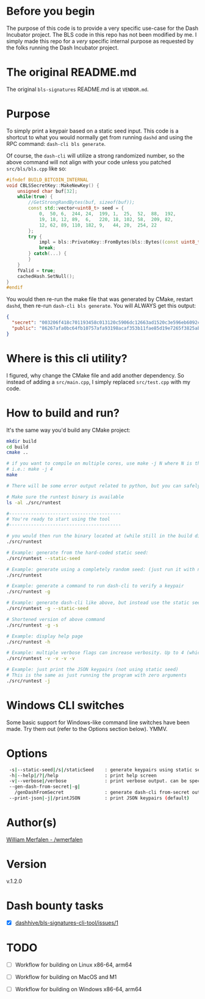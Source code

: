 # Before you begin
The purpose of this code is to provide a very specific use-case for the Dash Incubator project.
The BLS code in this repo has not been modified by me.
I simply made this repo for a *very* specific internal purpose as requested by the folks running the Dash Incubator project.

# The original README.md
The original `bls-signatures` README.md is at `VENDOR.md`.

# Purpose
To simply print a keypair based on a static seed input.
This code is a shortcut to what you would normally get from running `dashd` and using the RPC command: `dash-cli bls generate`.

Of course, the `dash-cli` will utilize a strong randomized number, so the above command will not align with your code unless you patched `src/bls/bls.cpp` like so:
``` cpp
#ifndef BUILD_BITCOIN_INTERNAL
void CBLSSecretKey::MakeNewKey() {
	unsigned char buf[32];
	while(true) {
		//GetStrongRandBytes(buf, sizeof(buf));
		const std::vector<uint8_t> seed = {
			0,  50, 6,  244, 24,  199, 1,  25,  52,  88,  192,
			19, 18, 12, 89,  6,   220, 18, 102, 58,  209, 82,
			12, 62, 89, 110, 182, 9,   44, 20,  254, 22
		};
		try {
			impl = bls::PrivateKey::FromBytes(bls::Bytes((const uint8_t*)&seed[0], SerSize));
			break;
		} catch(...) {
		}
	}
	fValid = true;
	cachedHash.SetNull();
}
#endif
```

You would then re-run the make file that was generated by CMake, restart `dashd`, then re-run `dash-cli bls generate`. You will ALWAYS get this output:
``` json
{
  "secret": "003206f418c701193458c013120c5906dc12663ad1520c3e596eb6092c14fe16",
  "public": "86267afa0bc64fb10757afa93198acaf353b11fae85d19e7265f3825abe70501e68c5bc7c816c3c57b1ff7a74298a32f"
}
```

# Where is this cli utility?
I figured, why change the CMake file and add another dependency. So instead of adding a `src/main.cpp`, I simply replaced `src/test.cpp` with my code. 

# How to build and run?
It's the same way you'd build any CMake project:
``` sh
mkdir build
cd build
cmake ..

# if you want to compile on multiple cores, use make -j N where N is the number of cores
# i.e.: make -j 4
make 

# There will be some error output related to python, but you can safely ignore that

# Make sure the runtest binary is available
ls -al ./src/runtest

#-----------------------------------------
# You're ready to start using the tool
#-----------------------------------------

# you would then run the binary located at (while still in the build directory)
./src/runtest

# Example: generate from the hard-coded static seed:
./src/runtest --static-seed

# Example: generate using a completely random seed: (just run it with no flags)
./src/runtest

# Example: generate a command to run dash-cli to verify a keypair
./src/runtest -g

# Example: generate dash-cli like above, but instead use the static seed:
./src/runtest -g --static-seed 

# Shortened version of above command
./src/runtest -g -s

# Example: display help page
./src/runtest -h

# Example: multiple verbose flags can increase verbosity. Up to 4 (which is lots of debug output)
./src/runtest -v -v -v -v

# Example: just print the JSON keypairs (not using static seed)
# This is the same as just running the program with zero arguments
./src/runtest -j

```

# Windows CLI switches
Some basic support for Windows-like command line switches have been made. Try them out (refer to the Options section below). YMMV.


# Options
``` sh
 -s|--static-seed|/s|/staticSeed    : generate keypairs using static seed
 -h|--help|/?|/help                 : print help screen
 -v|--verbose|/verbose              : print verbose output. can be specified multiple times
 --gen-dash-from-secret|-g|         
   /genDashFromSecret               : generate dash-cli from-secret output
 --print-json|-j|/printJSON         : print JSON keypairs (default)
```

# Author(s)
[William Merfalen - /wmerfalen](https://github.com/wmerfalen)

# Version
v.1.2.0

# Dash bounty tasks
- [x] [dashhive/bls-signatures-cli-tool/issues/1](https://github.com/dashhive/bls-signatures-cli-tool/issues/1)

# TODO
- [ ] Workflow for building on Linux x86-64, arm64 
- [ ] Workflow for building on MacOS and M1
- [ ] Workflow for building on Windows x86-64, arm64

